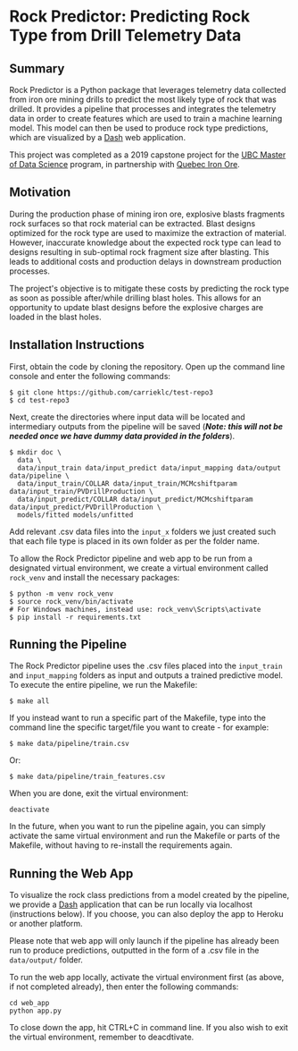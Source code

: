 # Rock Predictor: Predicting Rock Type from Drill Telemetry Data

## Summary
Rock Predictor is a Python package that leverages telemetry data collected from iron ore mining drills to predict the most likely type of rock that was drilled. It provides a pipeline that processes and integrates the telemetry data in order to create features which are used to train a machine learning model. This model can then be used to produce rock type predictions, which are visualized by a [Dash](https://plot.ly/products/dash/) web application.

This project was completed as a 2019 capstone project for the [UBC Master of Data Science](https://masterdatascience.ubc.ca/) program, in partnership with [Quebec Iron Ore](https://mineraiferquebec.com/?lang=en).

## Motivation
During the production phase of mining iron ore, explosive blasts fragments rock surfaces so that rock material can be extracted. Blast designs optimized for the rock type are used to maximize the extraction of material. However, inaccurate knowledge about the expected rock type can lead to designs resulting in sub-optimal rock fragment size after blasting. This leads to additional costs and production delays in downstream production processes.

The project's objective is to mitigate these costs by predicting the rock type as soon as possible after/while drilling blast holes. This allows for an opportunity to update blast designs before the explosive charges are loaded in the blast holes.

## Installation Instructions

First, obtain the code by cloning the repository. Open up the command line console and enter the following commands:

```
$ git clone https://github.com/carrieklc/test-repo3
$ cd test-repo3
```

Next, create the directories where input data will be located and intermediary outputs from the pipeline will be saved (***Note: this will not be needed once we have dummy data provided in the folders***).
```
$ mkdir doc \
  data \
  data/input_train data/input_predict data/input_mapping data/output data/pipeline \
  data/input_train/COLLAR data/input_train/MCMcshiftparam data/input_train/PVDrillProduction \
  data/input_predict/COLLAR data/input_predict/MCMcshiftparam data/input_predict/PVDrillProduction \
  models/fitted models/unfitted
```
Add relevant .csv data files into the `input_x` folders we just created such that each file type is placed in its own folder as per the folder name.

To allow the Rock Predictor pipeline and web app to be run from a designated virtual environment, we create a virtual environment called `rock_venv` and install the necessary packages:

```
$ python -m venv rock_venv
$ source rock_venv/bin/activate
# For Windows machines, instead use: rock_venv\Scripts\activate
$ pip install -r requirements.txt
```

## Running the Pipeline

The Rock Predictor pipeline uses the .csv files placed into the `input_train` and `input_mapping` folders as input and outputs a trained predictive model. To execute the entire pipeline, we run the Makefile:

```
$ make all
```
If you instead want to run a specific part of the Makefile, type into the command line the specific target/file you want to create - for example:

```
$ make data/pipeline/train.csv
```
Or:
```
$ make data/pipeline/train_features.csv
```
When you are done, exit the virtual environment:
```
deactivate
```
In the future, when you want to run the pipeline again, you can simply activate the same virtual environment and run the Makefile or parts of the Makefile, without having to re-install the requirements again.

## Running the Web App

To visualize the rock class predictions from a model created by the pipeline, we provide a [Dash](https://plot.ly/products/dash/) application that can be run locally via localhost (instructions below). If you choose, you can also deploy the app to Heroku or another platform.

Please note that web app will only launch if the pipeline has already been run to produce predictions, outputted in the form of a .csv file in the `data/output/` folder.

To run the web app locally, activate the virtual environment first (as above, if not completed already), then enter the following commands:

```
cd web_app
python app.py
```

To close down the app, hit CTRL+C in command line. If you also wish to exit the virtual environment, remember to deacdtivate.

